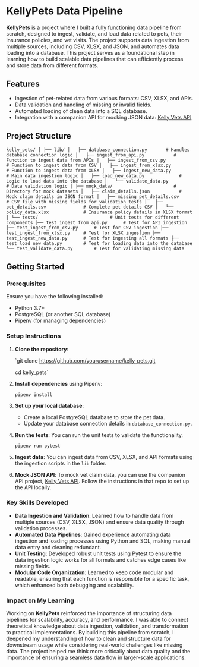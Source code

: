 KellyPets Data Pipeline
=======================

**KellyPets** is a project where I built a fully functioning data pipeline from scratch, designed to ingest, validate, and load data related to pets, their insurance policies, and vet visits. The project supports data ingestion from multiple sources, including CSV, XLSX, and JSON, and automates data loading into a database. This project serves as a foundational step in learning how to build scalable data pipelines that can efficiently process and store data from different formats.

Features
--------

-   Ingestion of pet-related data from various formats: CSV, XLSX, and APIs.
-   Data validation and handling of missing or invalid fields.
-   Automated loading of clean data into a SQL database.
-   Integration with a companion API for mocking JSON data: [Kelly Vets API](https://github.com/olikelly00/kelly-vets-api)

Project Structure
-----------------
`kelly_pets/
│
├── lib/
│   ├── database_connection.py       # Handles database connection logic
│   ├── ingest_from_api.py           # Function to ingest data from APIs
│   ├── ingest_from_csv.py           # Function to ingest data from CSV
│   ├── ingest_from_xlsx.py          # Function to ingest data from XLSX
│   ├── ingest_new_data.py           # Main data ingestion logic
│   ├── load_new_data.py             # Logic to load data into the database
│   └── validate_data.py             # Data validation logic
│
├── mock_data/                       # Directory for mock datasets
│   ├── claim_details.json           # Mock claim details in JSON format
│   ├── missing_pet_details.csv      # CSV file with missing fields for validation tests
│   ├── pet_details.csv              # Complete pet details CSV
│   └── policy_data.xlsx             # Insurance policy details in XLSX format
│
└── tests/                           # Unit tests for different components
    ├── test_ingest_from_api.py      # Test for API ingestion
    ├── test_ingest_from_csv.py      # Test for CSV ingestion
    ├── test_ingest_from_xlsx.py     # Test for XLSX ingestion
    ├── test_ingest_new_data.py      # Test for ingesting all formats
    ├── test_load_new_data.py        # Test for loading data into the database
    └── test_validate_data.py        # Test for validating missing data`

Getting Started
---------------

### Prerequisites

Ensure you have the following installed:

-   Python 3.7+
-   PostgreSQL (or another SQL database)
-   Pipenv (for managing dependencies)

### Setup Instructions

1.  **Clone the repository**:

    `git clone https://github.com/yourusername/kelly_pets.git
    
    cd kelly_pets`

3.  **Install dependencies** using Pipenv:

    `pipenv install`

4.  **Set up your local database**:

    -   Create a local PostgreSQL database to store the pet data.
    -   Update your database connection details in `database_connection.py`.
5.  **Run the tests**: You can run the unit tests to validate the functionality.

    `pipenv run pytest`

6.  **Ingest data**: You can ingest data from CSV, XLSX, and API formats using the ingestion scripts in the `lib` folder.

7.  **Mock JSON API**: To mock vet claim data, you can use the companion API project, [Kelly Vets API](https://github.com/olikelly00/kelly-vets-api). Follow the instructions in that repo to set up the API locally.

### Key Skills Developed

-   **Data Ingestion and Validation**: Learned how to handle data from multiple sources (CSV, XLSX, JSON) and ensure data quality through validation processes.
-   **Automated Data Pipelines**: Gained experience automating data ingestion and loading processes using Python and SQL, making manual data entry and cleaning redundant.
-   **Unit Testing**: Developed robust unit tests using Pytest to ensure the data ingestion logic works for all formats and catches edge cases like missing fields.
-   **Modular Code Organization**: Learned to keep code modular and readable, ensuring that each function is responsible for a specific task, which enhanced both debugging and scalability.

### Impact on My Learning

Working on **KellyPets** reinforced the importance of structuring data pipelines for scalability, accuracy, and performance. I was able to connect theoretical knowledge about data ingestion, validation, and transformation to practical implementations. By building this pipeline from scratch, I deepened my understanding of how to clean and structure data for downstream usage while considering real-world challenges like missing data. The project helped me think more critically about data quality and the importance of ensuring a seamless data flow in larger-scale applications.
